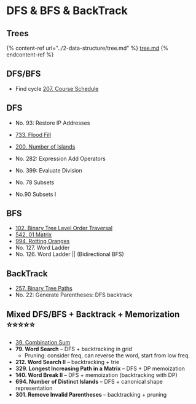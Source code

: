 # DFS & BFS & BackTrack

## Trees

{% content-ref url="../2-data-structure/tree.md" %}
[tree.md](../2-data-structure/tree.md)
{% endcontent-ref %}

## DFS/BFS

* Find cycle [207. Course Schedule](https://leetcode.com/problems/course-schedule/)

## DFS

* No. 93: Restore IP Addresses
* [733. Flood Fill](https://leetcode.com/problems/flood-fill/)
* [200. Number of Islands](https://leetcode.com/problems/number-of-islands/)&#x20;
* No. 282: Expression Add Operators
* No. 399: Evaluate Division



* No. 78 Subsets&#x20;
* No.90 Subsets I

## BFS&#x20;

* [102. Binary Tree Level Order Traversal](https://leetcode.com/problems/binary-tree-level-order-traversal/)
* [542. 01 Matrix](https://leetcode.com/problems/01-matrix/)&#x20;
* [994. Rotting Oranges](https://leetcode.com/problems/rotting-oranges/)
* No. 127. Word Ladder
* No. 126. Word Ladder || (Bidirectional BFS)





## BackTrack

* [257. Binary Tree Paths](https://leetcode.com/problems/binary-tree-paths/)
* No.  22: Generate Parentheses: DFS backtrack



## Mixed DFS/BFS + Backtrack + Memorization ⭐️⭐️⭐️⭐️⭐️

* [39. Combination Sum](https://leetcode.com/problems/combination-sum/)
* **79. Word Search** – DFS + backtracking in grid
  * Pruning: consider freq, can reverse the word, start from low freq.
* **212. Word Search II** – backtracking + trie
* **329. Longest Increasing Path in a Matrix** – DFS + DP memoization
* **140. Word Break II** – DFS + memoization (backtracking with DP)
* **694. Number of Distinct Islands** – DFS + canonical shape representation
* **301. Remove Invalid Parentheses** – backtracking + pruning
